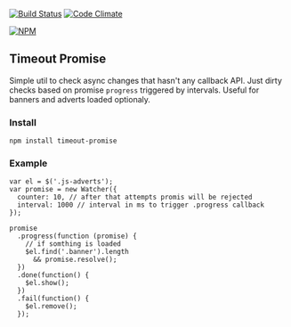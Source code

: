 [![Build Status](https://travis-ci.org/rambler-digital-solutions/timeout-promise.svg?branch=master)](https://travis-ci.org/rambler-digital-solutions/timeout-promise)
[![Code Climate](https://codeclimate.com/github/shuvalov-anton/timeout-promise/badges/gpa.svg)](https://codeclimate.com/github/shuvalov-anton/timeout-promise)

[![NPM](https://nodei.co/npm/timeout-promise.png?downloads=true)](https://nodei.co/npm/timeout-promise/)

## Timeout Promise

Simple util to check async changes that hasn't any callback API. Just dirty
checks based on promise `progress` triggered by intervals. Useful for banners
and adverts loaded optionaly.

### Install

```
npm install timeout-promise
```

### Example

```JS
var el = $('.js-adverts'); 
var promise = new Watcher({ 
  counter: 10, // after that attempts promis will be rejected
  interval: 1000 // interval in ms to trigger .progress callback
});

promise
  .progress(function (promise) {
    // if somthing is loaded
    $el.find('.banner').length
      && promise.resolve();
  })
  .done(function() {
    $el.show();
  })
  .fail(function() {
    $el.remove();
  });
```
